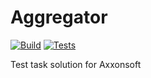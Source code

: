 # Aggregator
[![Build](https://github.com/Mi7teR/aggregator/actions/workflows/docker-publish.yml/badge.svg)](https://github.com/Mi7teR/aggregator/actions/workflows/docker-publish.yml) [![Tests](https://github.com/Mi7teR/aggregator/actions/workflows/go.yml/badge.svg)](https://github.com/Mi7teR/aggregator/actions/workflows/go.yml)


Test task solution for Axxonsoft